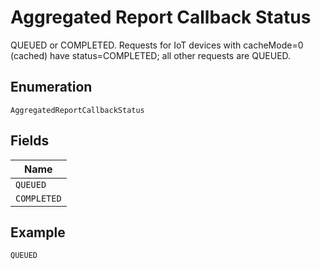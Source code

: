 
# Aggregated Report Callback Status

QUEUED or COMPLETED. Requests for IoT devices with cacheMode=0 (cached) have status=COMPLETED; all other requests are QUEUED.

## Enumeration

`AggregatedReportCallbackStatus`

## Fields

| Name |
|  --- |
| `QUEUED` |
| `COMPLETED` |

## Example

```
QUEUED
```

